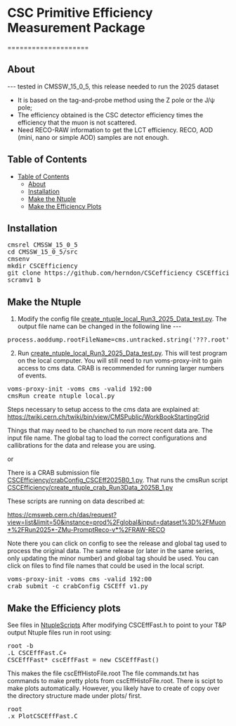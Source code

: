 # CSC Primitive Efficiency Measurement Package
====================

## About
--- tested in CMSSW_15_0_5, this release needed to run the 2025 dataset
* It is based on the tag-and-probe method using the Z pole or the J/ψ pole;
* The efficiency obtained is the CSC detector efficiency times the efficiency that the muon is not scattered.
* Need RECO-RAW information to get the LCT efficiency. RECO, AOD (mini, nano or simple AOD) samples are not enough.

## Table of Contents
- [Table of Contents](#table-of-contents)
    - [About](#about)
    - [Installation](#installation)
    - [Make the Ntuple](#make-the-ntuple)
    - [Make the Efficiency Plots](#make-the-efficiency-plots)
   
## Installation
<pre>
cmsrel CMSSW_15_0_5
cd CMSSW_15_0_5/src
cmsenv
mkdir CSCEfficiency
git clone https://github.com/herndon/CSCefficiency CSCEfficiency
scramv1 b
</pre>

## Make the Ntuple
1. Modify the config file [create_ntuple_local_Run3_2025_Data_test.py](CSCEfficiency/create_ntuple_local_Run3_2025_Data_test.py). 
The output file name can be changed in the following line ---
<pre>
process.aoddump.rootFileName=cms.untracked.string('???.root')
</pre>

2. Run [create_ntuple_local_Run3_2025_Data_test.py](CSCEfficiency/create_ntuple_local_Run3_2025_Data_test.py). This will test program on the local computer.  You will still need to run voms-proxy-init to gain access to cms data.  CRAB is recommended for running larger numbers of events.
<pre>
voms-proxy-init -voms cms -valid 192:00
cmsRun create_ntuple_local.py
</pre>

Steps necessary to setup access to the cms data are explained at: https://twiki.cern.ch/twiki/bin/view/CMSPublic/WorkBookStartingGrid

Things that may need to be chanched to run more recent data are.   The input file name.  The global tag to load the correct configurations and callibrations for the data and release you are using.

or

There is a CRAB submission file [CSCEfficiency/crabConfig_CSCEff2025B0_1.py](CSCEfficiency/crabConfig_CSCEff2025B0_1.py). That runs the cmsRun script [CSCEfficiency/create_ntuple_crab_Run3Data_2025B_1.py](CSCEfficiency/create_ntuple_crab_Run3Data_2025B_1.py)

These scripts are running on data described at:

https://cmsweb.cern.ch/das/request?view=list&limit=50&instance=prod%2Fglobal&input=dataset%3D%2FMuon*%2FRun2025*-ZMu-PromptReco-v*%2FRAW-RECO

Note there you can click on config to see the release and global tag used to process the original data.   The same release (or later in the same series, only updating the minor number) and global tag should be used.  You can click on files to find file names that could be used in the local script.

<pre>
voms-proxy-init -voms cms -valid 192:00
crab submit -c crabConfig_CSCEff_v1.py
</pre>


## Make the Efficiency plots
See files in [NtupleScripts](CSCEfficiency/NtupleScripts/.)
After modifying CSCEffFast.h to point to your T&P output Ntuple files run in root using:
<pre>
root -b
.L CSCEffFast.C+
CSCEffFast* cscEffFast = new CSCEffFast()
</pre>
This makes the file cscEffHistoFile.root
The file commands.txt has commands to make pretty plots from cscEffHistoFile.root.
There is scipt to make plots automatically.  However, you likely have to create of copy over the directory structure made under plots/ first.
<pre>
root
.x PlotCSCEffFast.C
</pre>
